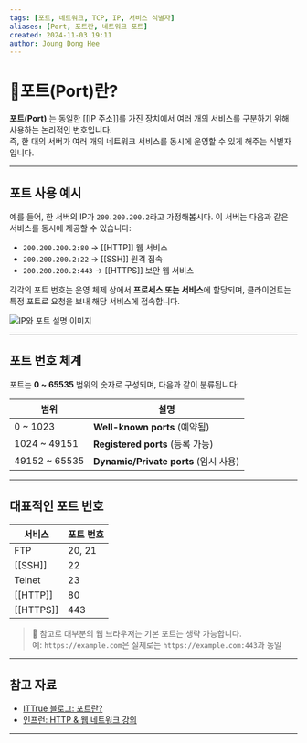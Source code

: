 ```yaml
---
tags: [포트, 네트워크, TCP, IP, 서비스 식별자]
aliases: [Port, 포트란, 네트워크 포트]
created: 2024-11-03 19:11
author: Joung Dong Hee
---
```


# 📘포트(Port)란?

**포트(Port)** 는 동일한 [[IP 주소]]를 가진 장치에서 여러 개의 서비스를 구분하기 위해 사용하는 논리적인 번호입니다.  
즉, 한 대의 서버가 여러 개의 네트워크 서비스를 동시에 운영할 수 있게 해주는 식별자입니다.

---

## 포트 사용 예시

예를 들어, 한 서버의 IP가 `200.200.200.2`라고 가정해봅시다. 이 서버는 다음과 같은 서비스를 동시에 제공할 수 있습니다:

- `200.200.200.2:80` → [[HTTP]] 웹 서비스
- `200.200.200.2:22` → [[SSH]] 원격 접속
- `200.200.200.2:443` → [[HTTPS]] 보안 웹 서비스

각각의 포트 번호는 운영 체제 상에서 **프로세스 또는 서비스**에 할당되며, 클라이언트는 특정 포트로 요청을 보내 해당 서비스에 접속합니다.

![IP와 포트 설명 이미지](https://file-api.ksq9511.synology.me:5353/obsidian-files/image/20250516072394_image.png)

---

## 포트 번호 체계

포트는 **0 ~ 65535** 범위의 숫자로 구성되며, 다음과 같이 분류됩니다:

| 범위              | 설명                                  |
|------------------|---------------------------------------|
| 0 ~ 1023         | **Well-known ports** (예약됨)         |
| 1024 ~ 49151     | **Registered ports** (등록 가능)      |
| 49152 ~ 65535    | **Dynamic/Private ports** (임시 사용) |

---

## 대표적인 포트 번호

| 서비스   | 포트 번호 |
|----------|-----------|
| FTP      | 20, 21    |
| [[SSH]]  | 22        |
| Telnet   | 23        |
| [[HTTP]] | 80        |
| [[HTTPS]]| 443       |

> 📌 참고로 대부분의 웹 브라우저는 기본 포트는 생략 가능합니다.  
> 예: `https://example.com`은 실제로는 `https://example.com:443`과 동일

---

## 참고 자료

- [ITTrue 블로그: 포트란?](https://ittrue.tistory.com/185)  
- [인프런: HTTP & 웹 네트워크 강의](https://www.inflearn.com/course/http-%EC%9B%B9-%EB%84%A4%ED%8A%B8%EC%9B%8C%ED%81%AC)

---
